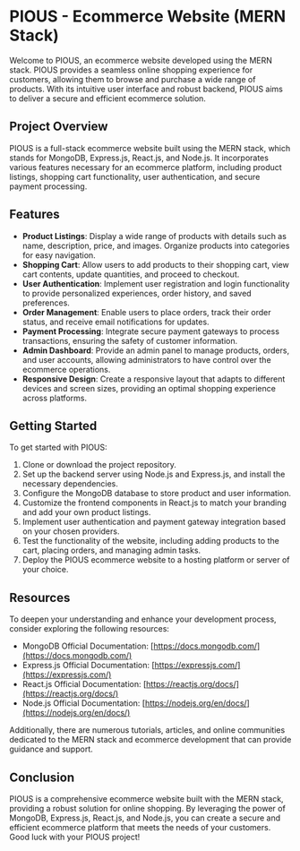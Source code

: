 # PIOUS - Ecommerce Website (MERN Stack)

Welcome to PIOUS, an ecommerce website developed using the MERN stack. PIOUS provides a seamless online shopping experience for customers, allowing them to browse and purchase a wide range of products. With its intuitive user interface and robust backend, PIOUS aims to deliver a secure and efficient ecommerce solution.

## Project Overview

PIOUS is a full-stack ecommerce website built using the MERN stack, which stands for MongoDB, Express.js, React.js, and Node.js. It incorporates various features necessary for an ecommerce platform, including product listings, shopping cart functionality, user authentication, and secure payment processing.

## Features

- **Product Listings**: Display a wide range of products with details such as name, description, price, and images. Organize products into categories for easy navigation.
- **Shopping Cart**: Allow users to add products to their shopping cart, view cart contents, update quantities, and proceed to checkout.
- **User Authentication**: Implement user registration and login functionality to provide personalized experiences, order history, and saved preferences.
- **Order Management**: Enable users to place orders, track their order status, and receive email notifications for updates.
- **Payment Processing**: Integrate secure payment gateways to process transactions, ensuring the safety of customer information.
- **Admin Dashboard**: Provide an admin panel to manage products, orders, and user accounts, allowing administrators to have control over the ecommerce operations.
- **Responsive Design**: Create a responsive layout that adapts to different devices and screen sizes, providing an optimal shopping experience across platforms.

## Getting Started

To get started with PIOUS:

1. Clone or download the project repository.
2. Set up the backend server using Node.js and Express.js, and install the necessary dependencies.
3. Configure the MongoDB database to store product and user information.
4. Customize the frontend components in React.js to match your branding and add your own product listings.
5. Implement user authentication and payment gateway integration based on your chosen providers.
6. Test the functionality of the website, including adding products to the cart, placing orders, and managing admin tasks.
7. Deploy the PIOUS ecommerce website to a hosting platform or server of your choice.

## Resources

To deepen your understanding and enhance your development process, consider exploring the following resources:

- MongoDB Official Documentation: [https://docs.mongodb.com/](https://docs.mongodb.com/)
- Express.js Official Documentation: [https://expressjs.com/](https://expressjs.com/)
- React.js Official Documentation: [https://reactjs.org/docs/](https://reactjs.org/docs/)
- Node.js Official Documentation: [https://nodejs.org/en/docs/](https://nodejs.org/en/docs/)

Additionally, there are numerous tutorials, articles, and online communities dedicated to the MERN stack and ecommerce development that can provide guidance and support.

## Conclusion

PIOUS is a comprehensive ecommerce website built with the MERN stack, providing a robust solution for online shopping. By leveraging the power of MongoDB, Express.js, React.js, and Node.js, you can create a secure and efficient ecommerce platform that meets the needs of your customers. Good luck with your PIOUS project!
